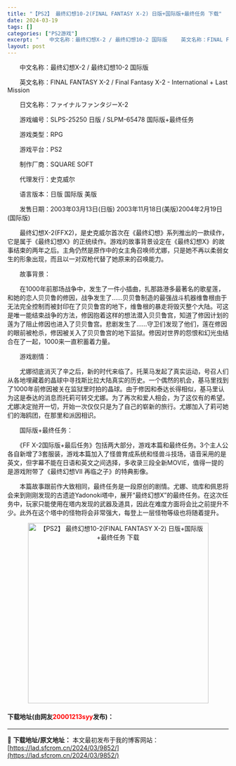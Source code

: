 ```yaml
---
title: "【PS2】 最终幻想10-2(FINAL FANTASY X-2) 日版+国际版+最终任务 下载"
date: 2024-03-19
tags: []
categories: ["PS2游戏"]
excerpt: "　　中文名称：最终幻想X-2 / 最终幻想10-2 国际版 　　英文名称：FINAL FANTASY X-2 / Final Fantasy X-2 - International + Last Mission 　　日文名称：ファイナルファンタジーX-2 　　游戏编号：SLPS-25250 日版 /&hellip;"
layout: post
---
```


 <p>　　中文名称：最终幻想X-2 / 最终幻想10-2 国际版</p> <p>　　英文名称：FINAL FANTASY X-2 / Final Fantasy X-2 - International + Last Mission</p> <p>　　日文名称：ファイナルファンタジーX-2</p> <p>　　游戏编号：SLPS-25250 日版 / SLPM-65478 国际版+最终任务</p> <p>　　游戏类型：RPG</p> <p>　　游戏平台：PS2</p> <p>　　制作厂商：SQUARE SOFT</p> <p>　　代理发行：史克威尔</p> <p>　　语言版本：日版 国际版 美版</p> <p>　　发售日期：2003年03月13日(日版) 2003年11月18日(美版)2004年2月19日(国际版)</p> <p>　　最终幻想X-2(FFX2)，是史克威尔首次在《最终幻想》系列推出的一款续作，它是属于《最终幻想X》的正统续作。游戏的故事背景设定在《最终幻想X》的故事结束的两年之后。主角仍然是原作中的女主角召唤师尤娜，只是她不再以柔弱女生的形象出现，而且以一对双枪代替了她原来的召唤能力。</p> <p>　　故事背景：</p> <p>　　在1000年前那场战争中，发生了一件小插曲，扎那路港多最著名的歌星莲，和她的恋人贝贝鲁的修因，战争发生了&hellip;&hellip;贝贝鲁制造的最强战斗机器维鲁根由于无法完全控制而被封印在了贝贝鲁宫的地下，维鲁根的暴走将毁灭整个大陆。可这是唯一能结束战争的方法，修因抱着这样的想法潜入贝贝鲁宫，知道了修因计划的莲为了阻止修因也进入了贝贝鲁宫。悲剧发生了&hellip;&hellip;守卫们发现了他们，莲在修因的眼前被枪杀，修因被关入了贝贝鲁宫的地下监狱。修因对世界的怨恨和幻光虫结合在了一起，1000来一直积蓄着力量。</p> <p>　　游戏剧情：</p> <p>　　尤娜彻底消灭了辛之后，新的时代来临了。托莱马发起了真实运动，号召人们从各地埋藏着的晶球中寻找斯比拉大陆真实的历史。一个偶然的机会，基马里找到了1000年前修因被关在监狱里时拍的晶球。由于修因和泰达长得相似，基马里认为这是泰达的消息而托莉可转交尤娜。为了再次和爱人相会，为了这仅有的希望。尤娜决定抛开一切，开始一次仅仅只是为了自己的崭新的旅行。尤娜加入了莉可她们的海鸥团，在那里和派因相识。</p> <p>　　国际版+最终任务：</p> <p>　　《FF X-2国际版+最后任务》包括两大部分，游戏本篇和最终任务。3个主人公各自新增了3套服装，游戏本篇加入了怪兽育成系统和怪兽斗技场，语音采用的是英文，但字幕不能在日语和英文之间选择，多收录三段全新MOVIE，值得一提的是游戏附带了《最终幻想VII 再临之子》的特典影像。</p> <p>　　本篇故事跟前作大致相同，最终任务是一段原创的剧情。尤娜、琉库和佩恩将会来到刚刚发现的古遗迹Yadonoki塔中，展开&ldquo;最终幻想X&rdquo;的最终任务。在这次任务中，玩家只能使用在塔内发现的武器及道具，因此在难度方面将会比之前提升不少。此外在这个塔中的怪物将会非常强大，每登上一层怪物等级也将随着提升。</p> <p align="center"><img align="" border="0" src="https://lad.sfcrom.cn/wp-content/uploads/2024/03/20240319_65f9983258a84.jpg" width="411" alt="【PS2】 最终幻想10-2(FINAL FANTASY X-2) 日版+国际版+最终任务 下载" /></p> <p><h4>下载地址(由网友<font color="red">20001213syy</font>发布)：</h4></p> 

---
📖 **下载地址/原文地址：** 本文最初发布于我的博客网站：[https://lad.sfcrom.cn/2024/03/9852/](https://lad.sfcrom.cn/2024/03/9852/)

